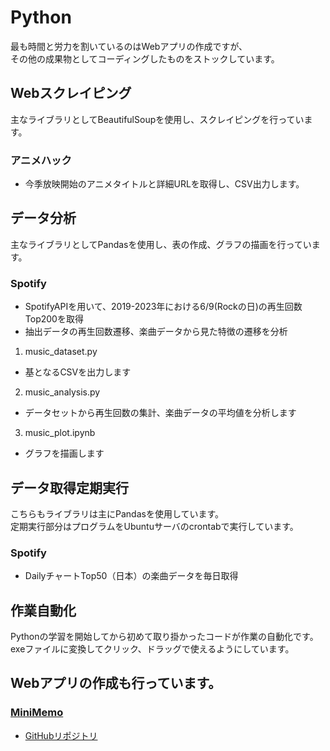 # Python  
最も時間と労力を割いているのはWebアプリの作成ですが、  
その他の成果物としてコーディングしたものをストックしています。  
  
## Webスクレイピング  
主なライブラリとしてBeautifulSoupを使用し、スクレイピングを行っています。  
  
### アニメハック  
  
- 今季放映開始のアニメタイトルと詳細URLを取得し、CSV出力します。  
  
## データ分析  
主なライブラリとしてPandasを使用し、表の作成、グラフの描画を行っています。  
  
### Spotify  
  
- SpotifyAPIを用いて、2019-2023年における6/9(Rockの日)の再生回数Top200を取得
- 抽出データの再生回数遷移、楽曲データから見た特徴の遷移を分析  
  
1. music_dataset.py  
- 基となるCSVを出力します  
  
2. music_analysis.py  
- データセットから再生回数の集計、楽曲データの平均値を分析します  
  
3. music_plot.ipynb  
- グラフを描画します
  
## データ取得定期実行  
こちらもライブラリは主にPandasを使用しています。  
定期実行部分はプログラムをUbuntuサーバのcrontabで実行しています。  
  
### Spotify  
  
- DailyチャートTop50（日本）の楽曲データを毎日取得
  
## 作業自動化  
Pythonの学習を開始してから初めて取り掛かったコードが作業の自動化です。  
exeファイルに変換してクリック、ドラッグで使えるようにしています。  
  
  
## Webアプリの作成も行っています。  
  
### [MiniMemo](https://yw-app.net)  
  
- [GitHubリポジトリ](https://github.com/Y-Watanabe-Eng/minimemo)
